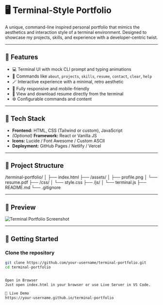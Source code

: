 # 🖥️ Terminal-Style Portfolio

A unique, command-line inspired personal portfolio that mimics the aesthetics and interaction style of a terminal environment. Designed to showcase my projects, skills, and experience with a developer-centric twist.

---

## 🎯 Features

- 💻 Terminal UI with mock CLI prompt and typing animations
- 🧠 Commands like `about`, `projects`, `skills`, `resume`, `contact`, `clear`, `help`
- 🪄 Interactive experience with a minimal, retro aesthetic
- 📱 Fully responsive and mobile-friendly
- 🔗 View and download resume directly from the terminal
- ⚙️ Configurable commands and content

---

## 🧰 Tech Stack

- **Frontend:** HTML, CSS (Tailwind or custom), JavaScript
- *(Optional)* **Framework:** React or Vanilla JS
- **Icons:** Lucide / Font Awesome / Custom ASCII
- **Deployment:** GitHub Pages / Netlify / Vercel

---

## 📁 Project Structure

/terminal-portfolio/
│
├── index.html
├── /assets/
│ ├── profile.png
│ └── resume.pdf
├── /css/
│ └── style.css
├── /js/
│ └── terminal.js
├── README.md
└── .gitignore


---

## 📸 Preview

![Terminal Portfolio Screenshot](assets/preview.png)

---

## 🚀 Getting Started

### Clone the repository

```bash
git clone https://github.com/your-username/terminal-portfolio.git
cd terminal-portfolio


Open in Browser
Just open index.html in your browser or use Live Server in VS Code.

🔗 Live Demo
https://your-username.github.io/terminal-portfolio
